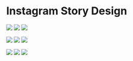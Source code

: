 # Instagram Story Design

![](<../.gitbook/assets/Porto\_story hari anak FON.png>) ![](<../.gitbook/assets/Porto\_story hari bidan sedunia FON.png>) ![](<../.gitbook/assets/Porto\_story hari buku nasional FON.png>)

![](<../.gitbook/assets/Porto\_story pray for ntt FON.png>) ![](<../.gitbook/assets/Porto\_Pamflet Beasiswa FON 2.png>) ![](<../.gitbook/assets/Porto\_story lebaran 2022.png>)

![](../.gitbook/assets/Porto\_harlah-pancasila-2022.png) ![](<../.gitbook/assets/Porto\_story ultah pak nadiem.jpg>) ![](../.gitbook/assets/Porto\_ramadhan.jpg)
